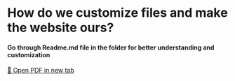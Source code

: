 <h1>How do we customize files and make the website ours?</h1>
<h4>Go through Readme.md file in the folder for better understanding and customization</h4>
<a href="public/README.pdf" target="_blank">📄 Open PDF in new tab</a>

